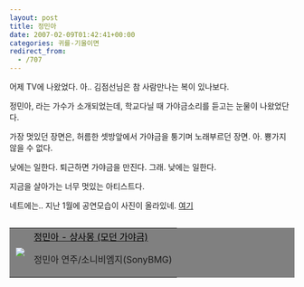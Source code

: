 ```yaml
---
layout: post
title: 정민아
date: 2007-02-09T01:42:41+00:00
categories: 귀를-기울이면
redirect_from:
  - /707
---
```


어제 TV에 나왔었다. 아.. 김점선님은 참 사람만나는 복이 있나보다.

정민아, 라는 가수가 소개되었는데, 학교다닐 때 가야금소리를 듣고는 눈물이 나왔었단다.

가장 멋있던 장면은, 허름한 셋방앞에서 가야금을 퉁기며 노래부르던 장면. 아. 뿅가지 않을 수 없다.

낮에는 일한다. 퇴근하면 가야금을 만진다. 그래. 낮에는 일한다.

지금을 살아가는 너무 멋있는 아티스트다.

네트에는.. 지난 1월에 공연모습이 사진이 올라있네. <A href="http://bluo.net/1420" target=bb>여기</A>

<TABLE align=right bgcolor="gray">

<TBODY>

<TR>

<TD><img src="http://image.aladdin.co.kr/coveretc/music/coveroff/2232437190_1.jpg" align=right border=0></TD>

<TD align=left><A class=aladdin_title href="http://www.aladdin.co.kr/shop/wproduct.aspx?ISBN=3581171317&amp;ttbkey=ttbjinto1216001&amp;copyPaper=1"><FONT color=#000000>정민아 - 상사몽 (모던 가야금)</FONT></A>

정민아 연주/소니비엠지(SonyBMG)</TD></TR></TBODY></TABLE>
<div id=comments>
</div>
